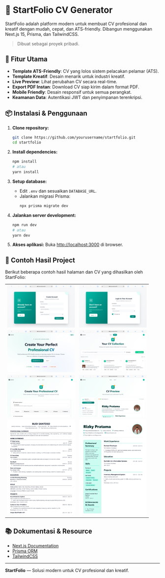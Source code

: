 # 📝 StartFolio CV Generator

StartFolio adalah platform modern untuk membuat CV profesional dan kreatif dengan mudah, cepat, dan ATS-friendly. Dibangun menggunakan Next.js 15, Prisma, dan TailwindCSS.

> Dibuat sebagai proyek pribadi.

## 🚀 Fitur Utama

- **Template ATS-Friendly**: CV yang lolos sistem pelacakan pelamar (ATS).
- **Template Kreatif**: Desain menarik untuk industri kreatif.
- **Live Preview**: Lihat perubahan CV secara real-time.
- **Export PDF Instan**: Download CV siap kirim dalam format PDF.
- **Mobile Friendly**: Desain responsif untuk semua perangkat.
- **Keamanan Data**: Autentikasi JWT dan penyimpanan terenkripsi.

## 📦 Instalasi & Penggunaan

1. **Clone repository:**

   ```bash
   git clone https://github.com/yourusername/startfolio.git
   cd startfolio
   ```

2. **Install dependencies:**

   ```bash
   npm install
   # atau
   yarn install
   ```

3. **Setup database:**

   - Edit `.env` dan sesuaikan `DATABASE_URL`.
   - Jalankan migrasi Prisma:
     ```bash
     npx prisma migrate dev
     ```

4. **Jalankan server development:**

   ```bash
   npm run dev
   # atau
   yarn dev
   ```

5. **Akses aplikasi:**
   Buka [http://localhost:3000](http://localhost:3000) di browser.

## 📸 Contoh Hasil Project

Berikut beberapa contoh hasil halaman dan CV yang dihasilkan oleh StartFolio:

<table>
  <tr>
    <td><img src="public/screenshoot/registerPage.png" alt="Register Page" width="220" /></td>
    <td><img src="public/screenshoot/loginPage.png" alt="Login Page" width="220" /></td>
  </tr>
  <tr>
    <td><img src="public/screenshoot/homePage.png" alt="Home Page" width="220" /></td>
    <td><img src="public/screenshoot/listCV.png" alt="List CV" width="220" /></td>
  </tr>
  <tr>
    <td><img src="public/screenshoot/createCV.png" alt="Create CV" width="220" /></td>
    <td><img src="public/screenshoot/cvPreview.png" alt="CV Preview" width="220" /></td>
  </tr>
  <tr>
    <td><img src="/public/screenshoot/cvAts-Hasil.png" alt="CV ATS" width="220" /></td>
    <td><img src="public/screenshoot/cvCreative.jpg" alt="CV Creative" width="220" /></td>
  </tr>
</table>

## 📚 Dokumentasi & Resource

- [Next.js Documentation](https://nextjs.org/docs)
- [Prisma ORM](https://www.prisma.io/docs)
- [TailwindCSS](https://tailwindcss.com/docs)

---

**StartFolio** — Solusi modern untuk CV profesional dan kreatif.
